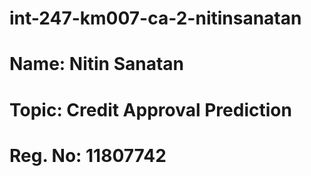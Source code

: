 # int-247-km007-ca-2-nitinsanatan

# Name: Nitin Sanatan
# Topic: Credit Approval Prediction
# Reg. No: 11807742
